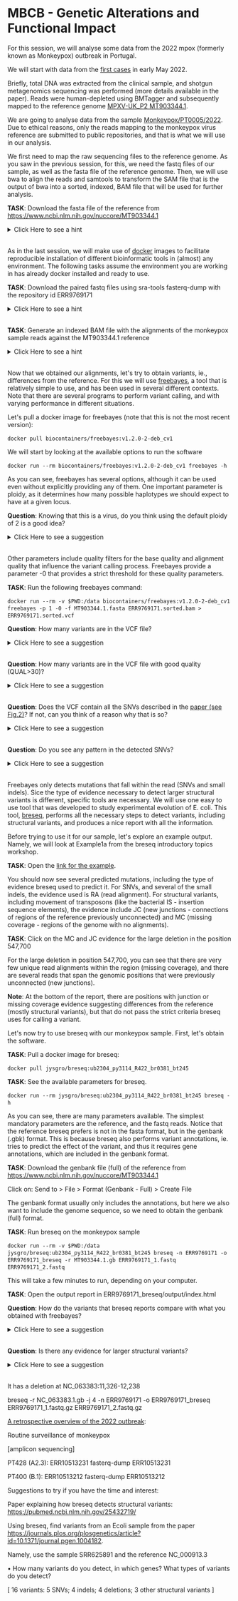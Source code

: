 # MBCB - Genetic Alterations and Functional Impact

For this session, we will analyse some data from the 2022 mpox (formerly known as Monkeypox) outbreak in Portugal.

We will start with data from the [first cases](https://doi.org/10.1038/s41591-022-01907-y) in early May 2022.

Briefly, total DNA was extracted from the clinical sample, and shotgun metagenomics sequencing was performed (more details available in the paper). Reads were human-depleted using BMTagger and subsequently mapped to the reference genome [MPXV-UK_P2 MT903344.1](https://www.ncbi.nlm.nih.gov/nuccore/MT903344.1).

We are going to analyse data from the sample [Monkeypox/PT0005/2022](https://www.ncbi.nlm.nih.gov/nuccore/ON585037.1). Due to ethical reasons, only the reads mapping to the monkeypox virus reference are submitted to public repositories, and that is what we will use in our analysis.

We first need to map the raw sequencing files to the reference genome. As you saw in the previous session, for this, we need the fastq files of our sample, as well as the fasta file of the reference genome. Then, we will use bwa to align the reads and samtools to transform the SAM file that is the output of bwa into a sorted, indexed, BAM file that will be used for further analysis.

**TASK**: Download the fasta file of the reference from https://www.ncbi.nlm.nih.gov/nuccore/MT903344.1 
<details><summary>Click Here to see a hint</summary><p>  
  Click on: Send to > File > Format (FASTA) > Create File 
</p></details>
<br/>

As in the last session, we will make use of [docker](https://www.docker.com/) images to facilitate reproducible installation of different bioinformatic tools in (almost) any environment. The following tasks assume the environment you are working in has already docker installed and ready to use.

 **TASK**: Download the paired fastq files using sra-tools fasterq-dump with the repository id ERR9769171  
<details><summary>Click Here to see a hint</summary><p>  

  If you have not done so before, pull a docker image for sra-tools eg.:
```
docker pull ncbi/sra-tools:3.0.1
```

Next, run fasterq-dump using the sra-tools docker image:
```
docker run --rm -v $PWD:/data ncbi/sra-tools:3.0.1 fasterq-dump --outdir /data ERR9769171
```

Since these reads are already the reads that map to the monkeypox genome, they have been already quality processed, and thus can be used directly as they are for subsequent analyses.

</p></details>
<br/>


**TASK**: Generate an indexed BAM file with the alignments of the monkeypox sample reads against the MT903344.1 reference
<details><summary>Click Here to see a hint</summary><p>

If you have not done so before, pull a docker image for bwa and samtools eg.:
```
docker pull biocontainers/bwa:v0.7.17-3-deb_cv1
docker pull biocontainers/samtools:v1.9-4-deb_cv1
```

We first need to create an index of the reference genome to be able to use bwa to align the reads against the reference. 
```
docker run --rm -v $PWD:/data biocontainers/bwa:v0.7.17-3-deb_cv1 bwa index MT903344.1.fasta
```

Next we use bwa to generate alignments:
```
docker run --rm -v $PWD:/data biocontainers/bwa:v0.7.17-3-deb_cv1 bwa mem MT903344.1.fasta ERR9769171_1.fastq ERR9769171_2.fastq > ERR9769171.sam 
```

Finally, we use samtools to convert the sam to bam, sort it by position, and index it.

```
docker run --rm -v $PWD:/data biocontainers/samtools:v1.9-4-deb_cv1 samtools view -Sb ERR9769171.sam > ERR9769171.bam
docker run --rm -v $PWD:/data biocontainers/samtools:v1.9-4-deb_cv1 samtools sort -o ERR9769171.sorted.bam ERR9769171.bam
docker run --rm -v $PWD:/data biocontainers/samtools:v1.9-4-deb_cv1 samtools index ERR9769171.sorted.bam
```

Note: you should now also have the file ERR9769171.sorted.bam.bai

</p></details>
<br/>

Now that we obtained our alignments, let's try to obtain variants, ie., differences from the reference. For this we will use [freebayes](https://github.com/freebayes/freebayes), a tool that is relatively simple to use, and has been used in several different contexts. Note that there are several programs to perform variant calling, and with varying performance in different situations. 

Let's pull a docker image for freebayes (note that this is not the most recent version):
```
docker pull biocontainers/freebayes:v1.2.0-2-deb_cv1
```

We will start by looking at the available options to run the software
```
docker run --rm biocontainers/freebayes:v1.2.0-2-deb_cv1 freebayes -h
```

As you can see, freebayes has several options, although it can be used even without explicitly providing any of them. One important parameter is ploidy, as it determines how many possible haplotypes we should expect to have at a given locus. 

**Question**: Knowing that this is a virus, do you think using the default ploidy of 2 is a good idea?
<details><summary>Click Here to see a suggestion</summary><p>

Assuming a simple exponential expansion of the virus, the most likely ploidy is 1. Nonetheless, if we want try to uncover the presence of other clones, we may need to change the ploidy value. 

</p></details>
<br/>

Other parameters include quality filters for the base quality and alignment quality that influence the variant calling process. Freebayes provide a parameter -0 that provides a strict threshold for these quality parameters.

**TASK**: Run the following freebayes command:
```
docker run --rm -v $PWD:/data biocontainers/freebayes:v1.2.0-2-deb_cv1 freebayes -p 1 -0 -f MT903344.1.fasta ERR9769171.sorted.bam > ERR9769171.sorted.vcf
```

**Question**: How many variants are in the VCF file?
<details><summary>Click Here to see a suggestion</summary><p>

The VCF contains 60 variants (the number of lines, except the header lines starting with '#'). Note that by default, freebayes reports every position where there is any kind of evidence (no matter how small) of differences with the reference. 

</p></details>
<br/>

**Question**: How many variants are in the VCF file with good quality (QUAL>30)?
<details><summary>Click Here to see a suggestion</summary><p>

The VCF contains 40 variants with QUAL>30, 39 SNPs and one tandem repeat.

</p></details>
<br/>

**Question**: Does the VCF contain all the SNVs described in the [paper (see Fig.2)](https://www.nature.com/articles/s41591-022-01907-y/figures/2)? If not, can you think of a reason why that is so?
<details><summary>Click Here to see a suggestion</summary><p>

All SNVs in Fig.2 of the paper are in the VCF except the first 5 and the last 5. These SNVs fall inside the terminal repeat region, a duplicated area present at the ends of the genome. Since there is more than one exact copy of it, the mapping quality of reads aligning to this region is 0, and are excluded from analysis (in accordance with the parameters we used).

</p></details>
<br/>

**Question**: Do you see any pattern in the detected SNVs?
<details><summary>Click Here to see a suggestion</summary><p>

The vast majority of SNVs are G>A or C>T mutations. This is thought to be the sign of interaction with the host (human) immune system, namely through the [APOBEC deaminase](https://www.science.org/doi/10.1126/science.adg8116).  

</p></details>
<br/>


Freebayes only detects mutations that fall within the read (SNVs and small indels). Sice the type of evidence necessary to detect larger structural variants is different, specific tools are necessary. We will use one easy to use tool that was developed to study experimental evolution of E. coli. This tool, [breseq](https://barricklab.org/twiki/bin/view/Lab/ToolsBacterialGenomeResequencing), performs all the necessary steps to detect variants, including structural variants, and produces a nice report with all the information.    

Before trying to use it for our sample, let's explore an example output. Namely, we will look at Example1a from the breseq introductory topics workshop.

**TASK**: Open the [link for the example](https://barricklab.org/twiki/pub/Lab/ToolsBacterialGenomeResequencing/IntroWorkshop/REL11392_Ara+1_50K_clone_A/).

You should now see several predicted mutations, including the type of evidence breseq used to predict it. For SNVs, and several of the small indels, the evidence used is RA (read alignment). For structural variants, including movement of transposons (like the bacterial IS - insertion sequence elements), the evidence include JC (new junctions - connections of regions of the reference previously unconnected) and MC (missing coverage - regions of the genome with no alignments).

**TASK**: Click on the MC and JC evidence for the large deletion in the position 547,700

For the large deletion in position 547,700, you can see that there are very few unique read alignments within the region (missing coverage), and there are several reads that span the genomic positions that were previously unconnected (new junctions). 

**Note**: At the bottom of the report, there are positions with junction or missing coverage evidence suggesting differences from the reference (mostly structural variants), but that do not pass the strict criteria breseq uses for calling a variant. 

Let's now try to use breseq with our monkeypox sample. First, let's obtain the software.

**TASK**: Pull a docker image for breseq:
```
docker pull jysgro/breseq:ub2304_py3114_R422_br0381_bt245
```

**TASK**: See the available parameters for breseq.
```
docker run --rm jysgro/breseq:ub2304_py3114_R422_br0381_bt245 breseq -h
```

As you can see, there are many parameters available. The simplest mandatory parameters are the reference, and the fastq reads. Notice that the reference breseq prefers is not in the fasta format, but in the genbank (.gbk) format. This is because breseq also performs variant annotations, ie. tries to predict the effect of the variant, and thus it requires gene annotations, which are included in the genbank format.


**TASK**: Download the genbank file (full) of the reference from https://www.ncbi.nlm.nih.gov/nuccore/MT903344.1 

Click on: Send to > File > Format (Genbank - Full) > Create File 

The genbank format usually only includes the annotations, but here we also want to include the genome sequence, so we need to obtain the genbank (full) format.

**TASK**: Run breseq on the monkeypox sample
```
docker run --rm -v $PWD:/data jysgro/breseq:ub2304_py3114_R422_br0381_bt245 breseq -n ERR9769171 -o ERR9769171_breseq -r MT903344.1.gb ERR9769171_1.fastq ERR9769171_2.fastq
```

This will take a few minutes to run, depending on your computer. 

**TASK**: Open the output report in ERR9769171_breseq/output/index.html

**Question**: How do the variants that breseq reports compare with what you obtained with freebayes?
<details><summary>Click Here to see a suggestion</summary><p>

All SNVs are the same. The indel at position is annotated slightly differently, and two more indels are reported by breseq.

</p></details>
<br/>


**Question**: Is there any evidence for larger structural variants?
<details><summary>Click Here to see a suggestion</summary><p>

There are no large structural variants that pass the strict threshold of breseq.

Nonetheless, there is unassigned evidence that we could look at. Namely, there is evidence for the junction between positions 11334 and 12248 at 97.4% (meaning, of all reads spanning the region, almost all support the junction). Moreover, although there is complete missing coverage in the region, there is missing coverage evidence within the region. This strongly suggests a deletion event at or near position 11334 until near position 12248 (914bp).

Looking at the alignments in IGV, we can confirm this:
![Evidence for 914bp deletion](igv_snapshot_deletion.png)

There is also some apparent missing coverage evidence at the beginning and the end of the genome, but this because these are the repeated terminal regions, and thus is it natural that no unique alignments can be found here. 

Junction evidence at or near position 133090 is close to a polyA repetitive locus, with arefactual alignments (eg. reads from the host bearing a polyA repeat), and thus it is unlikely to be a real structural variant. 

Finally, a missing coverage evidence at position 173314 may suggest some incoherence between the sample genome and the reference genome, but the specific variant is not obvious and would require further specific investigation.

</p></details>
<br/>


It has a deletion at NC_063383:11,326-12,238

breseq -r NC_063383.1.gb -j 4 -n ERR9769171 -o ERR9769171_breseq ERR9769171_1.fastq.gz ERR9769171_2.fastq.gz



[A retrospective overview of the 2022 outbreak](https://doi.org/10.1038/s41591-023-02542-x):

Routine surveillance of monkeypox 

[amplicon sequencing]

PT428 (A2.3): ERR10513231
fasterq-dump ERR10513231



PT400 (B.1): ERR10513212
fasterq-dump ERR10513212





Suggestions to try if you have the time and interest:

Paper explaining how breseq detects structural variants: https://pubmed.ncbi.nlm.nih.gov/25432719/

Using breseq, find variants from an Ecoli sample from the paper
https://journals.plos.org/plosgenetics/article?id=10.1371/journal.pgen.1004182. 

Namely, use the sample SRR625891 and the reference NC_000913.3

• How many variants do you detect, in which genes? What types of variants do you detect?

[ 16 variants: 5 SNVs; 4 indels; 4 deletions; 3 other structural variants ]

